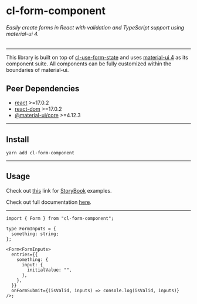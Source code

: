 # cl-form-component

###### Easily create forms in React with validation and TypeScript support using material-ui 4.

---

This library is built on top of [cl-use-form-state](https://github.com/Lindeneg/cl-use-form-state) and uses [material-ui 4](https://v4.mui.com/) as its component suite. All components can be fully customized within the boundaries of material-ui.

## Peer Dependencies

- [react](https://npmjs.com/package/react) >=17.0.2
- [react-dom](https://www.npmjs.com/package/react-dom) >=17.0.2
- [@material-ui/core](https://www.npmjs.com/package/@material-ui/core) >=4.12.3

---

## Install

`yarn add cl-form-component`

---

## Usage

Check out [this](https://lindeneg.github.io/cl-form-component) link for [StoryBook](https://storybook.js.org/) examples.

Check out full documentation [here]().

---

```tsx
import { Form } from "cl-form-component";

type FormInputs = {
  something: string;
};

<Form<FormInputs>
  entries={{
    something: {
      input: {
        initialValue: "",
      },
    },
  }}
  onFormSubmit={(isValid, inputs) => console.log(isValid, inputs)}
/>;
```
